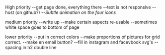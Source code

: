 High priority
--get page done, everything there
--text is not responsive
--host (on github?)
--*Subtle animation on the four icons*

medium priority
--write up
--make certain aspects re-usable
--sometimes white space goes to bottom of page

lower priority
--put in correct colors
--make proportions of pictures for grid correct. 
--make en email button? 
--fill in instagram and facevbook svg's
--spacing in h2 double line 